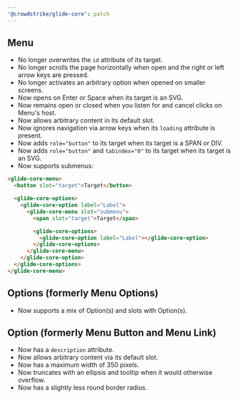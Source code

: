 ```yaml
---
'@crowdstrike/glide-core': patch
---
```


## Menu

- No longer overwrites the `id` attribute of its target.
- No longer scrolls the page horizontally when open and the right or left arrow keys are pressed.
- No longer activates an arbitrary option when opened on smaller screens.
- Now opens on Enter or Space when its target is an SVG.
- Now remains open or closed when you listen for and cancel clicks on Menu's host.
- Now allows arbitrary content in its default slot.
- Now ignores navigation via arrow keys when its `loading` attribute is present.
- Now adds `role="button"` to its target when its target is a SPAN or DIV.
- Now adds `role="button"` and `tabindex="0"` to its target when its target is an SVG.
- Now supports submenus:

```html
<glide-core-menu>
  <button slot="target">Target</button>

  <glide-core-options>
    <glide-core-option label="Label">
      <glide-core-menu slot="submenu">
        <span slot="target">Target</span>

        <glide-core-options>
          <glide-core-option label="Label"></glide-core-option>
        </glide-core-options>
      </glide-core-menu>
    </glide-core-option>
  </glide-core-options>
</glide-core-menu>
```

## Options (formerly Menu Options)

- Now supports a mix of Option(s) and slots with Option(s).

## Option (formerly Menu Button and Menu Link)

- Now has a `description` attribute.
- Now allows arbitrary content via its default slot.
- Now has a maximum width of 350 pixels.
- Now truncates with an ellipsis and tooltip when it would otherwise overflow.
- Now has a slightly less round border radius.

